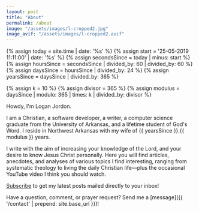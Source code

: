 ```yaml
---
layout: post
title: "About"
permalink: /about
image: "/assets/images/l-cropped2.jpg"
image_avif: "/assets/images/l-cropped2.avif"
---
```


{%   assign today = site.time | date: '%s'      %}
{%   assign start = '25-05-2019 11:11:00' | date: '%s'  %}
{%   assign secondsSince = today | minus: start     %}
{%   assign hoursSince = secondsSince | divided_by: 60 | divided_by: 60     %}
{%   assign daysSince = hoursSince | divided_by: 24  %}
{%   assign yearsSince = daysSince | divided_by: 365  %}

{%   assign k = 10   %}
{%   assign divisor = 365   %}
{%   assign modulus = daysSince | modulo: 365 | times: k | divided_by: divisor  %}

Howdy, I'm Logan Jordon.

I am a Christian, a software developer, a writer, a computer science graduate from the University of Arkansas, and a lifetime student of God's Word. I reside in Northwest Arkansas with my wife of {{ yearsSince }}.{{ modulus }} years.

I write with the aim of increasing your knowledge of the Lord, and your desire to know Jesus Christ personally. Here you will find articles, anecdotes, and analyses of various topics I find interesting, ranging from systematic theology to living the daily Christian life—plus the occasional YouTube video I think you should watch.

<a href="http://eepurl.com/heJUTb" target="_blank">Subscribe</a> to get my latest posts mailed directly to your inbox!

Have a question, comment, or prayer request? Send me a [message]({{ '/contact' | prepend: site.base_url }})!